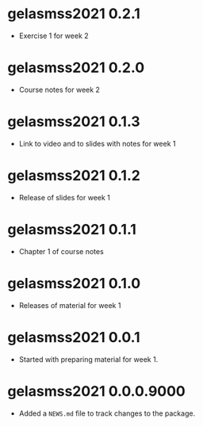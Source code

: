 # gelasmss2021 0.2.1

* Exercise 1 for week 2

# gelasmss2021 0.2.0

* Course notes for week 2

# gelasmss2021 0.1.3

* Link to video and to slides with notes for week 1

# gelasmss2021 0.1.2

* Release of slides for week 1

# gelasmss2021 0.1.1

* Chapter 1 of course notes

# gelasmss2021 0.1.0

* Releases of material for week 1

# gelasmss2021 0.0.1

* Started with preparing material for week 1.

# gelasmss2021 0.0.0.9000

* Added a `NEWS.md` file to track changes to the package.
